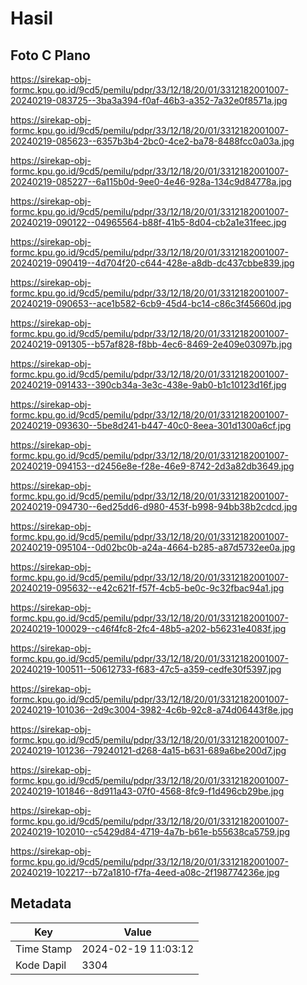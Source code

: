 # Hasil

## Foto C Plano

https://sirekap-obj-formc.kpu.go.id/9cd5/pemilu/pdpr/33/12/18/20/01/3312182001007-20240219-083725--3ba3a394-f0af-46b3-a352-7a32e0f8571a.jpg

https://sirekap-obj-formc.kpu.go.id/9cd5/pemilu/pdpr/33/12/18/20/01/3312182001007-20240219-085623--6357b3b4-2bc0-4ce2-ba78-8488fcc0a03a.jpg

https://sirekap-obj-formc.kpu.go.id/9cd5/pemilu/pdpr/33/12/18/20/01/3312182001007-20240219-085227--6a115b0d-9ee0-4e46-928a-134c9d84778a.jpg

https://sirekap-obj-formc.kpu.go.id/9cd5/pemilu/pdpr/33/12/18/20/01/3312182001007-20240219-090122--04965564-b88f-41b5-8d04-cb2a1e31feec.jpg

https://sirekap-obj-formc.kpu.go.id/9cd5/pemilu/pdpr/33/12/18/20/01/3312182001007-20240219-090419--4d704f20-c644-428e-a8db-dc437cbbe839.jpg

https://sirekap-obj-formc.kpu.go.id/9cd5/pemilu/pdpr/33/12/18/20/01/3312182001007-20240219-090653--ace1b582-6cb9-45d4-bc14-c86c3f45660d.jpg

https://sirekap-obj-formc.kpu.go.id/9cd5/pemilu/pdpr/33/12/18/20/01/3312182001007-20240219-091305--b57af828-f8bb-4ec6-8469-2e409e03097b.jpg

https://sirekap-obj-formc.kpu.go.id/9cd5/pemilu/pdpr/33/12/18/20/01/3312182001007-20240219-091433--390cb34a-3e3c-438e-9ab0-b1c10123d16f.jpg

https://sirekap-obj-formc.kpu.go.id/9cd5/pemilu/pdpr/33/12/18/20/01/3312182001007-20240219-093630--5be8d241-b447-40c0-8eea-301d1300a6cf.jpg

https://sirekap-obj-formc.kpu.go.id/9cd5/pemilu/pdpr/33/12/18/20/01/3312182001007-20240219-094153--d2456e8e-f28e-46e9-8742-2d3a82db3649.jpg

https://sirekap-obj-formc.kpu.go.id/9cd5/pemilu/pdpr/33/12/18/20/01/3312182001007-20240219-094730--6ed25dd6-d980-453f-b998-94bb38b2cdcd.jpg

https://sirekap-obj-formc.kpu.go.id/9cd5/pemilu/pdpr/33/12/18/20/01/3312182001007-20240219-095104--0d02bc0b-a24a-4664-b285-a87d5732ee0a.jpg

https://sirekap-obj-formc.kpu.go.id/9cd5/pemilu/pdpr/33/12/18/20/01/3312182001007-20240219-095632--e42c621f-f57f-4cb5-be0c-9c32fbac94a1.jpg

https://sirekap-obj-formc.kpu.go.id/9cd5/pemilu/pdpr/33/12/18/20/01/3312182001007-20240219-100029--c46f4fc8-2fc4-48b5-a202-b56231e4083f.jpg

https://sirekap-obj-formc.kpu.go.id/9cd5/pemilu/pdpr/33/12/18/20/01/3312182001007-20240219-100511--50612733-f683-47c5-a359-cedfe30f5397.jpg

https://sirekap-obj-formc.kpu.go.id/9cd5/pemilu/pdpr/33/12/18/20/01/3312182001007-20240219-101036--2d9c3004-3982-4c6b-92c8-a74d06443f8e.jpg

https://sirekap-obj-formc.kpu.go.id/9cd5/pemilu/pdpr/33/12/18/20/01/3312182001007-20240219-101236--79240121-d268-4a15-b631-689a6be200d7.jpg

https://sirekap-obj-formc.kpu.go.id/9cd5/pemilu/pdpr/33/12/18/20/01/3312182001007-20240219-101846--8d911a43-07f0-4568-8fc9-f1d496cb29be.jpg

https://sirekap-obj-formc.kpu.go.id/9cd5/pemilu/pdpr/33/12/18/20/01/3312182001007-20240219-102010--c5429d84-4719-4a7b-b61e-b55638ca5759.jpg

https://sirekap-obj-formc.kpu.go.id/9cd5/pemilu/pdpr/33/12/18/20/01/3312182001007-20240219-102217--b72a1810-f7fa-4eed-a08c-2f198774236e.jpg


## Metadata

| Key        | Value               |
| ---------- | ------------------- |
| Time Stamp | 2024-02-19 11:03:12 |
| Kode Dapil | 3304                |



